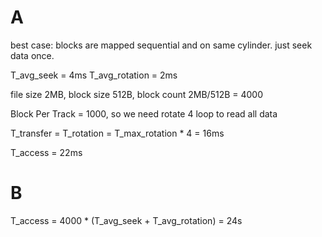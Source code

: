 
# A

best case: blocks are mapped sequential and on same cylinder. just seek data once.

T_avg_seek = 4ms
T_avg_rotation = 2ms

file size 2MB, block size 512B, block count 2MB/512B = 4000

Block Per Track = 1000, so we need rotate 4 loop to read all data

T_transfer = T_rotation = T_max_rotation * 4 = 16ms

T_access = 22ms


# B

T_access = 4000 * (T_avg_seek + T_avg_rotation) = 24s
